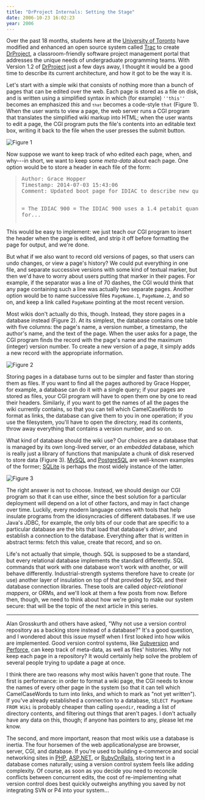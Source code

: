 ```yaml
---
title: "DrProject Internals: Setting the Stage"
date: 2006-10-23 16:02:23
year: 2006
---
```

Over the past 18 months, students here at the <a href="http://www.cs.toronto.edu">University of Toronto</a> have modified and enhanced an open source system called <a href="http://trac.edgewall.com">Trac</a> to create <a href="http://www.drproject.org">DrProject</a>, a classroom-friendly software project management portal that addresses the unique needs of undergraduate programming teams.  With Version 1.2 of <a href="http://www.drproject.org">DrProject</a> just a few days away, I thought it would be a good time to describe its current architecture, and how it got to be the way it is.

Let's start with a simple wiki that consists of nothing more than a bunch of pages that can be edited over the web.  Each page is stored as a file on disk, and is written using a simplified syntax in which (for example) <code>''this''</code> becomes an emphasized  <em>this</em> and <code>``that``</code> becomes a code-style <code>that</code> (Figure 1).  When the user wants to view a page, the web server runs a CGI program that translates the simplified wiki markup into HTML; when the user wants to edit a page, the CGI program puts the file's contents into an editable text box, writing it back to the file when the user presses the submit button.

<img id="image685" alt="Figure 1" src="{{'/files/2006/10/fig0101.png' | relative_url}}" />

Now suppose we want to keep track of who edited each page, when, and why---in short, we want to keep some <em>meta-data</em> about each page.  One option would be to store a header in each file of the form:
<blockquote>
<pre>Author: Grace Hopper
Timestamp: 2014-07-03 15:43:06
Comment: Updated boot page for IDIAC to describe new quantum array.

= The IDIAC 900 = The IDIAC 900 uses a 1.4 petabit quantum array for...</pre>
</blockquote>
This would be easy to implement: we just teach our CGI program to insert the header when the page is edited, and strip it off before formatting the page for output, and we're done.

But what if we also want to record old versions of pages, so that users can undo changes, or view a page's history?  We could put everything in one file, and separate successive versions with some kind of textual marker, but then we'd have to worry about users putting that marker in their pages.  For example, if the separator was a line of 70 dashes, the CGI would think that any page containing such a line was actually two separate pages.  Another option would be to name successive files <code>PageName.1</code>, <code>PageName.2</code>, and so on, and keep a link called <code>PageName</code> pointing at the most recent version.

Most wikis don't actually do this, though.  Instead, they store pages in a database instead (Figure 2).  At its simplest, the database contains one table with five columns: the page's name, a version number, a timestamp, the author's name, and the text of the page.  When the user asks for a page, the CGI program finds the record with the page's name and the maximum (integer) version number.  To create a new version of a page, it simply adds a new record with the appropriate information.

<img id="image686" alt="Figure 2" src="{{'/files/2006/10/fig0102.png' | relative_url}}" />

Storing pages in a database turns out to be simpler and faster than storing them as files.  If you want to find all the pages authored by Grace Hopper, for example, a database can do it with a single query; if your pages are stored as files, your CGI program will have to open them one by one to read their headers.  Similarly, if you want to get the names of all the pages the wiki currently contains, so that you can tell which CamelCaseWords to format as links, the database can give them to you in one operation; if you use the filesystem, you'll have to open the directory, read its contents, throw away everything that contains a version number, and so on.

What kind of database should the wiki use?  Our choices are a database that is managed by its own long-lived server, or an <em>embedded</em> database, which is really just a library of functions that manipulate a chunk of disk reserved to store data (Figure 3).  <a href="http://www.mysql.org">MySQL</a>  and <a href="http://www.postgresql.org">PostgreSQL</a> are well-known examples of the former; <a href="http://www.sqlite.org">SQLite</a> is perhaps the most widely instance of the latter.

<img id="image687" alt="Figure 3" src="{{'/files/2006/10/fig0103.png' | relative_url}}" />

The right answer is not to choose.  Instead, we should design our CGI program so that it can use either, since the best solution for a particular deployment will depend on a lot of other factors, and may in fact change over time.  Luckily, every modern language comes with tools that help insulate programs from the idiosyncracies of different databases.  If we use Java's JDBC, for example, the only bits of our code that are specific to a particular database are the bits that load that database's <em>driver</em>, and establish a connection to the database.  Everything after that is written in abstract terms: fetch this value, create that record, and so on.

Life's not actually that simple, though.  SQL is supposed to be a standard, but every relational database implements the standard differently.  SQL commands that work with one database won't work with another, or will behave differently.  Industrial-strength systems therefore have to create (or use) another layer of insulation on top of that provided by SQL and their database connection libraries. These tools are called <em>object-relational mappers</em>, or ORMs, and we'll look at them a few posts from now.  Before then, though, we need to think about how we're going to make our system secure: that will be the topic of the next article in this series.

<hr />Alan Grosskurth and others have asked, "Why not use a version control repository as a backing store instead of a database?"  It's a good question, and I wondered about this issue myself when I first looked into how wikis are implemented.  Good version control systems, like <a href="http://subversion.tigris.org">Subversion</a> and <a href="http://www.perforce.com">Perforce</a>, can keep track of meta-data, as well as files' histories.  Why not keep each page in a repository?  It would certainly help solve the problem of several people trying to update a page at once.

I think there are two reasons why most wikis haven't gone that route.  The first is performance: in order to format a wiki page, the CGI needs to know the names of every other page in the system (so that it can tell which CamelCaseWords to turn into links, and which to mark as "not yet written").  If you've already established a connection to a database, <code>SELECT PageName FROM Wiki</code> is probably cheaper than calling <code>opendir</code>, reading a list of directory contents, and filtering out things that aren't pages.  I don't actually have any data on this, though; if anyone has pointers to any, please let me know.

The second, and more important, reason that most wikis use a database is inertia.  The four horsemen of the web applicationalypse are browser, server, CGI, and database.  If you're used to building e-commerce and social networking sites in <a href="http://www.php.net">PHP</a>, <a href="http://asp.net">ASP.NET</a>, or <a href="http://www.rubyonrails.org">RubyOnRails</a>, storing text in a database comes naturally; using a version control system feels like adding complexity.  Of course, as soon as you decide you need to reconcile conflicts between concurrent edits, the cost of re-implementing what version control does best quickly outweighs anything you saved by not integrating SVN or P4 into your system...
